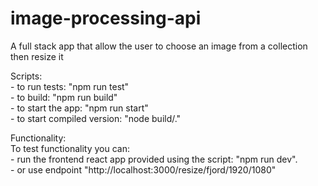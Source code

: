 # image-processing-api
 A full stack app that allow the user to choose an image from a collection then resize it

Scripts:\
	- to run tests: "npm run test"\
    - to build: "npm run build"\
    - to start the app: "npm run start"\
	- to start compiled version: "node build/."
  
Functionality:\
  To test functionality you can:\
	- run the frontend react app provided using the script: "npm run dev".\
	- or use endpoint "http://localhost:3000/resize/fjord/1920/1080"
